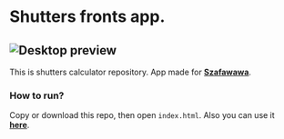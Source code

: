 # Shutters fronts app.
![Desktop preview](https://github.com/vansmoe/shutters-calc/blob/master/desktop-screenshot.png)
---

This is shutters calculator repository. App made for **[Szafawawa](http://szafawawa.pl)**.

### How to run?
Copy or download this repo, then open `index.html`.
Also you can use it **[here](https://kalkulator.szafawawa.pl)**.
